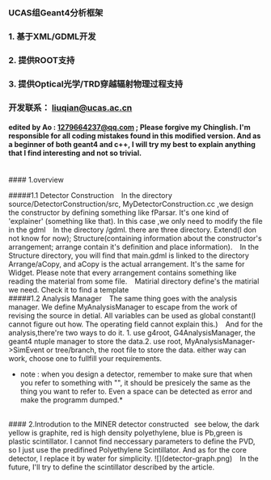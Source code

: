 ### UCAS组Geant4分析框架

### 1. 基于XML/GDML开发

### 2. 提供ROOT支持

### 3. 提供Optical光学/TRD穿越辐射物理过程支持

### 开发联系： liuqian@ucas.ac.cn

####  edited by Ao : 1279664237@qq.com ; Please forgive my Chinglish. I'm responsible for all coding mistakes found in this modified version.  And as a beginner of both geant4 and c++, I will try my best to explain anything that I find interesting and not so trivial.

<br/>
#### 1.overview

#####1.1   Detector Construction
&ensp; In the directory source/DetectorConstruction/src, MyDetectorConstruction.cc ,we design the constructor by  defining something like fParsar. It's one kind of 'explainer' (something like that). In this case ,we only need to modify the file in the gdml
&ensp; In the directory /gdml. there are three directory. Extend(I don not know for now); Structure(containing information about the constructor's  arrangement; arrange contain it's definition and place information).
&ensp; In the  Structure directory, you will find that main.gdml is linked to the directory Arrange/aCopy, and aCopy is the actual arrangement. It's the same for Widget. Please note that every arrangement contains something like reading the material from some file.
&ensp; Matirial directory define's the matirial we need. Check it to find a template
<br/>
#####1.2 Analysis Manager
&ensp; The same thing goes with the analysis manager. We define MyAnalysisManager to escape from the work of revising the source in detial. All variables can be used as global constant(I cannot figure out how. The operating field cannot explain this.)
&ensp; And for the analysis,there're two ways to do it.  1. use g4root, G4AnalysisManager, the geant4 ntuple manager to store the data.2. use root, MyAnalysisManager->SimEvent or tree/branch, the root file to store the data. either way can work, choose one to fullfill your requirements.

* note : when you design a detector, remember to make sure that when you refer to something with "", it should be presicely the same as the thing you want to refer to. Even a space can be detected as error and make the programm dumped.*
<br/>
#### 2.Introdution to the MINER detector constructed
&ensp;see  below, the dark yellow is graphite, red is high density polyethylene, blue is Pb,green is plastic scintillator. I cannot find neccessary parameters to define the PVD, so I just use the predifined Polyethylene Scintillator. And as for the core detector, I replace it by water for simplicity.
 ![](detector-graph.png)
&ensp; In the future, I'll try to define the scintillator described by the article.

